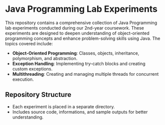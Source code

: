 # Java Programming Lab Experiments

This repository contains a comprehensive collection of Java Programming lab experiments conducted during our 2nd-year coursework. These experiments are designed to deepen understanding of object-oriented programming concepts and enhance problem-solving skills using Java. The topics covered include:

- **Object-Oriented Programming**: Classes, objects, inheritance, polymorphism, and abstraction.
- **Exception Handling**: Implementing try-catch blocks and creating custom exceptions.
- **Multithreading**: Creating and managing multiple threads for concurrent execution.

## Repository Structure

- Each experiment is placed in a separate directory.
- Includes source code, informations, and sample outputs for better understanding.